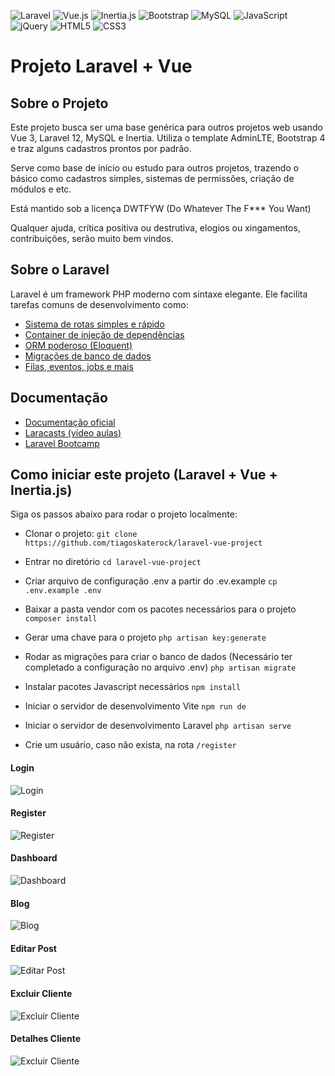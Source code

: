 <img src="https://img.shields.io/badge/Laravel-red?logo=laravel&logoColor=white" alt="Laravel" /> <img src="https://img.shields.io/badge/Vue.js-4FC08D?logo=vue.js&logoColor=white" alt="Vue.js" /> <img src="https://img.shields.io/badge/Inertia.js-6554C0?logo=javascript&logoColor=white" alt="Inertia.js" /> <img src="https://img.shields.io/badge/Bootstrap-7952B3?logo=bootstrap&logoColor=white" alt="Bootstrap" /> <img src="https://img.shields.io/badge/MySQL-4479A1?logo=mysql&logoColor=white" alt="MySQL" /> <img src="https://img.shields.io/badge/JavaScript-F7DF1E?logo=javascript&logoColor=black" alt="JavaScript" /> <img src="https://img.shields.io/badge/jQuery-0769AD?logo=jquery&logoColor=white" alt="jQuery" /> <img src="https://img.shields.io/badge/HTML5-E34F26?logo=html5&logoColor=white" alt="HTML5" /> <img src="https://img.shields.io/badge/CSS3-1572B6?logo=css&logoColor=white" alt="CSS3" />


# Projeto Laravel + Vue 

## Sobre o Projeto

Este projeto busca ser uma base genérica para outros projetos web usando Vue 3, Laravel 12, MySQL e Inertia. Utiliza o template AdminLTE, Bootstrap 4 e traz alguns cadastros prontos por padrão.

Serve como base de início ou estudo para outros projetos, trazendo o básico como cadastros simples, sistemas de permissões, criação de módulos e etc. 

Está mantido sob a licença DWTFYW (Do Whatever The F*** You Want)

Qualquer ajuda, crítica positiva ou destrutiva, elogios ou xingamentos, contribuições, serão muito bem vindos.

## Sobre o Laravel

Laravel é um framework PHP moderno com sintaxe elegante. Ele facilita tarefas comuns de desenvolvimento como:

- [Sistema de rotas simples e rápido](https://laravel.com/docs/routing)
- [Container de injeção de dependências](https://laravel.com/docs/container)
- [ORM poderoso (Eloquent)](https://laravel.com/docs/eloquent)
- [Migrações de banco de dados](https://laravel.com/docs/migrations)
- [Filas, eventos, jobs e mais](https://laravel.com/docs)

## Documentação

- [Documentação oficial](https://laravel.com/docs)
- [Laracasts (vídeo aulas)](https://laracasts.com)
- [Laravel Bootcamp](https://bootcamp.laravel.com)

## Como iniciar este projeto (Laravel + Vue + Inertia.js)

Siga os passos abaixo para rodar o projeto localmente:

- Clonar o projeto:
```git clone https://github.com/tiagoskaterock/laravel-vue-project```

- Entrar no diretório
```cd laravel-vue-project```

- Criar arquivo de configuração .env a partir do .ev.example
```cp .env.example .env```

- Baixar a pasta vendor com os pacotes necessários para o projeto
```composer install```

- Gerar uma chave para o projeto
```php artisan key:generate```

- Rodar as migrações para criar o banco de dados (Necessário ter completado a configuração no arquivo .env)
```php artisan migrate```

- Instalar pacotes Javascript necessários
```npm install```

- Iniciar o servidor de desenvolvimento Vite
```npm run de```

- Iniciar o servidor de desenvolvimento Laravel
```php artisan serve```

- Crie um usuário, caso não exista, na rota 
`/register`


#### Login
<img src="public/img/login.png" alt="Login" />

#### Register
<img src="public/img/register.png" alt="Register" />

#### Dashboard
<img src="public/img/dashboard.png" alt="Dashboard" />

#### Blog
<img src="public/img/blog.png" alt="Blog" />

#### Editar Post
<img src="public/img/editar-post.png" alt="Editar Post" />

#### Excluir Cliente
<img src="public/img/exclusao.png" alt="Excluir Cliente" />

#### Detalhes Cliente
<img src="public/img/detalhes.png" alt="Excluir Cliente" />
